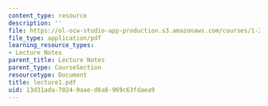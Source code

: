 ```yaml
---
content_type: resource
description: ''
file: https://ol-ocw-studio-app-production.s3.amazonaws.com/courses/1-224j-carrier-systems-fall-2003/13d31ada70249aaed6a8969c63fdaea9_lecture1.pdf
file_type: application/pdf
learning_resource_types:
- Lecture Notes
parent_title: Lecture Notes
parent_type: CourseSection
resourcetype: Document
title: lecture1.pdf
uid: 13d31ada-7024-9aae-d6a8-969c63fdaea9
---
```

